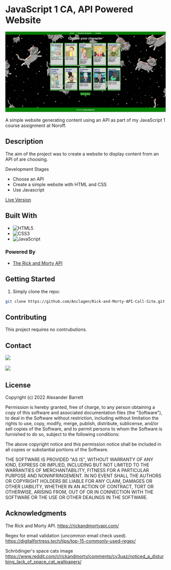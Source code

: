 # JavaScript 1 CA, API Powered Website

![Homepage Preview](/images/site_preview.jpg)

A simple website generating content using an API as part of my JavaScript 1 course assignment at Noroff.

## Description

The aim of the project was to create a website to display content from an API of are choosing.

Development Stages

- Choose an API
- Create a simple website with HTML and CSS
- Use Javascript

[Live Version](https://strong-zabaione-835b25.netlify.app)

## Built With

- ![HTML5](https://img.shields.io/badge/-HTML5-E34F26?logo=html5&logoColor=white&logoWidth=30&style=plastic)
- ![CSS3](https://img.shields.io/badge/-CSS3-1572B6?logo=css3&logoColor=white&logoWidth=30&style=plastic)
- ![JavaScript](https://img.shields.io/badge/-JavaScript-F7DF1E?logo=javascript&logoColor=white&logoWidth=30&style=plastic)

### Powered By

- [The Rick and Morty API](https://rickandmortyapi.com/)

## Getting Started

1. Simply clone the repo:

```bash
git clone https://github.com/Anclagen/Rick-and-Morty-API-Call-Site.git
```

## Contributing

This project requires no contrubutions.

## Contact

[<img src="https://img.shields.io/badge/Discord-7289DA?style=for-the-badge&logo=discord&logoColor=white">](https://discordapp.com/users/178264761199362048)


[<img src="https://img.shields.io/badge/LinkedIn-0077B5?style=for-the-badge&logo=linkedin&logoColor=white">](https://www.linkedin.com/in/alexander-barrett-64568a47/)

## License

Copyright (c) 2022 Alexander Barrett

Permission is hereby granted, free of charge, to any person obtaining a copy
of this software and associated documentation files (the "Software"), to deal
in the Software without restriction, including without limitation the rights
to use, copy, modify, merge, publish, distribute, sublicense, and/or sell
copies of the Software, and to permit persons to whom the Software is
furnished to do so, subject to the following conditions:

The above copyright notice and this permission notice shall be included in all
copies or substantial portions of the Software.

THE SOFTWARE IS PROVIDED "AS IS", WITHOUT WARRANTY OF ANY KIND, EXPRESS OR
IMPLIED, INCLUDING BUT NOT LIMITED TO THE WARRANTIES OF MERCHANTABILITY,
FITNESS FOR A PARTICULAR PURPOSE AND NONINFRINGEMENT. IN NO EVENT SHALL THE
AUTHORS OR COPYRIGHT HOLDERS BE LIABLE FOR ANY CLAIM, DAMAGES OR OTHER
LIABILITY, WHETHER IN AN ACTION OF CONTRACT, TORT OR OTHERWISE, ARISING FROM,
OUT OF OR IN CONNECTION WITH THE SOFTWARE OR THE USE OR OTHER DEALINGS IN THE
SOFTWARE.

## Acknowledgments

The Rick and Morty API.
https://rickandmortyapi.com/

Regex for email validation (uncommon email check used).
https://digitalfortress.tech/tips/top-15-commonly-used-regex/

Schrödinger's space cats image
https://www.reddit.com/r/rickandmorty/comments/cv3uaz/noticed_a_disturbing_lack_of_space_cat_wallpapers/

